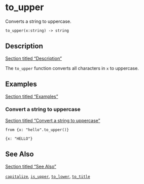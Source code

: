 # to_upper

Converts a string to uppercase.

```tql
to_upper(x:string) -> string
```

## Description

[Section titled “Description”](#description)

The `to_upper` function converts all characters in `x` to uppercase.

## Examples

[Section titled “Examples”](#examples)

### Convert a string to uppercase

[Section titled “Convert a string to uppercase”](#convert-a-string-to-uppercase)

```tql
from {x: "hello".to_upper()}
```

```tql
{x: "HELLO"}
```

## See Also

[Section titled “See Also”](#see-also)

[`capitalize`](/reference/functions/capitalize), [`is_upper`](/reference/functions/is_upper), [`to_lower`](/reference/functions/to_lower), [`to_title`](/reference/functions/to_title)